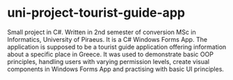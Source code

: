 # uni-project-tourist-guide-app
Small project in C#. Written in 2nd semester of conversion MSc in Informatics, University of Piraeus.
It is a C# Windows Forms App. The application is supposed to be a tourist guide application offering information
about a specific place in Greece. It was used to demonstrate basic OOP principles, handling users with varying permission
levels, create visual components in Windows Forms App and practising with basic UI principles.
